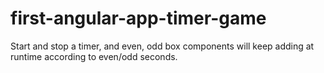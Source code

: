 # first-angular-app-timer-game
Start and stop a timer, and even, odd box components will keep adding at runtime according to even/odd seconds.
